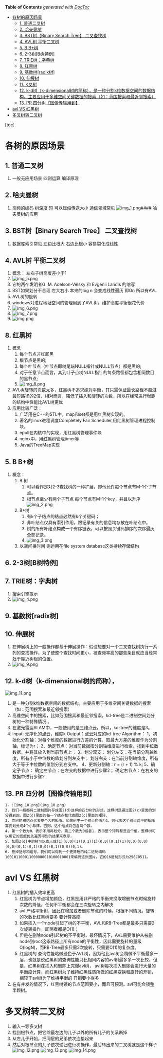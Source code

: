 <!-- START doctoc generated TOC please keep comment here to allow auto update -->
<!-- DON'T EDIT THIS SECTION, INSTEAD RE-RUN doctoc TO UPDATE -->
**Table of Contents**  *generated with [DocToc](https://github.com/thlorenz/doctoc)*

- [各树的原因场景](#%E5%90%84%E6%A0%91%E7%9A%84%E5%8E%9F%E5%9B%A0%E5%9C%BA%E6%99%AF)
  - [1. 普通二叉树](#1-%E6%99%AE%E9%80%9A%E4%BA%8C%E5%8F%89%E6%A0%91)
  - [2. 哈夫曼树](#2-%E5%93%88%E5%A4%AB%E6%9B%BC%E6%A0%91)
  - [3. BST树【Binary Search Tree】 二叉查找树](#3-bst%E6%A0%91binary-search-tree-%E4%BA%8C%E5%8F%89%E6%9F%A5%E6%89%BE%E6%A0%91)
  - [4. AVL树 平衡二叉树](#4-avl%E6%A0%91-%E5%B9%B3%E8%A1%A1%E4%BA%8C%E5%8F%89%E6%A0%91)
  - [5. B B+树](#5-b-b%E6%A0%91)
  - [6. 2-3树[B树特例]](#6-2-3%E6%A0%91b%E6%A0%91%E7%89%B9%E4%BE%8B)
  - [7. TRIE树：字典树](#7-trie%E6%A0%91%E5%AD%97%E5%85%B8%E6%A0%91)
  - [8. 红黑树](#8-%E7%BA%A2%E9%BB%91%E6%A0%91)
  - [9. 基数树[radix树]](#9-%E5%9F%BA%E6%95%B0%E6%A0%91radix%E6%A0%91)
  - [10. 伸展树](#10-%E4%BC%B8%E5%B1%95%E6%A0%91)
  - [11. K叉树](#11-k%E5%8F%89%E6%A0%91)
  - [12. k-d树（k-dimensional树的简称），是一种分割k维数据空间的数据结构。主要应用于多维空间关键数据的搜索（如：范围搜索和最近邻搜索）](#12-k-d%E6%A0%91k-dimensional%E6%A0%91%E7%9A%84%E7%AE%80%E7%A7%B0%E6%98%AF%E4%B8%80%E7%A7%8D%E5%88%86%E5%89%B2k%E7%BB%B4%E6%95%B0%E6%8D%AE%E7%A9%BA%E9%97%B4%E7%9A%84%E6%95%B0%E6%8D%AE%E7%BB%93%E6%9E%84%E4%B8%BB%E8%A6%81%E5%BA%94%E7%94%A8%E4%BA%8E%E5%A4%9A%E7%BB%B4%E7%A9%BA%E9%97%B4%E5%85%B3%E9%94%AE%E6%95%B0%E6%8D%AE%E7%9A%84%E6%90%9C%E7%B4%A2%E5%A6%82%E8%8C%83%E5%9B%B4%E6%90%9C%E7%B4%A2%E5%92%8C%E6%9C%80%E8%BF%91%E9%82%BB%E6%90%9C%E7%B4%A2)
  - [13. PR 四分树【图像传输用到】](#13-pr-%E5%9B%9B%E5%88%86%E6%A0%91%E5%9B%BE%E5%83%8F%E4%BC%A0%E8%BE%93%E7%94%A8%E5%88%B0)
- [avl VS 红黑树](#avl-vs-%E7%BA%A2%E9%BB%91%E6%A0%91)
- [多叉树转二叉树](#%E5%A4%9A%E5%8F%89%E6%A0%91%E8%BD%AC%E4%BA%8C%E5%8F%89%E6%A0%91)

<!-- END doctoc generated TOC please keep comment here to allow auto update -->

[toc]
# 各树的原因场景
## 1. 普通二叉树
   1. 一般无应用场景 四则运算 编译原理
## 2. 哈夫曼树
   1. 高频的编码 树深度 短 可以压缩传送大小 通信领域常见
   ![img_1.png](img_1.png)#### 哈夫曼树的应用
## 3. BST树【Binary Search Tree】 二叉查找树
   1. 数据库索引常见 左边比根大 右边比根小 容易裂化成线性
## 4. AVL树 平衡二叉树 
   1. 概念： 左右子树高度差小于1
   2. ![img_5.png](img_5.png)
   3. 它的两个发明者G. M. Adelson-Velsky 和 Evgenii Landis 的缩写 
   4. BST如果划分不合理 左大右小 本来的log n 会变成线性遍历 即On 所以有AVL
   5. AVL树的旋转 
   6. windows对进程地址空间的管理用到了AVL树。维护高度平衡很花代价
   7. ![img_6.png](img_6.png)
   8. ![img_7.png](img_7.png)
   9. ![img.png](img.png)
## 8. 红黑树
1. 概念
    1. 每个节点非红即黑
    2. 根节点是黑的;
    3. 每个叶节点（叶节点即树尾端NULL指针或NULL节点）都是黑的;
    4. 对于任意节点而言，其到叶子点树NULL指针的每条路径都包含相同数目的黑节点;
    5. ![img_8.png](img_8.png)
2. AVL树旋转的次数太多，红黑树不追求绝对平衡，其只需保证最长路径不超过最短路径的2倍，相对而言，降低了插入和旋转的次数，所以在经常进行增删的结构中性能比AVL树更优
3. 应用比较广泛：
    1. 广泛用在C++的STL中。map和set都是用红黑树实现的。
    2. 著名的linux进程调度Completely Fair Scheduler,用红黑树管理进程控制块。
    3. epoll在内核中的实现，用红黑树管理事件块
    4. nginx中，用红黑树管理timer等
    5. Java的TreeMap实现
## 5. B B+树
   1. 概念：
      1. B 树
         1. 可以看作是对2-3查找树的一种扩展，即他允许每个节点有M-1个子节点。 
         2. 根节点至少有两个子节点 每个节点有M-1个key，并且以升序
         ![img_2.png](img_2.png)
      2. B+树
         1. 有k个子结点的结点必然有k个关键码； 
         2. 非叶结点仅具有索引作用，跟记录有关的信息均存放在叶结点中。 
         3. 树的所有叶结点构成一个有序链表，可以按照关键码排序的次序遍历全部记录。
         4. ![img_3.png](img_3.png)
      3. 以空间换时间 则运用在file system database这类持续存储结构
##  6. 2-3树[B树特例]
## 7. TRIE树：字典树
   1. 搜索引擎提示
   2. ![img_4.png](img_4.png)

## 9. 基数树[radix树]
## 10. 伸展树
1. 在伸展树上的一般操作都基于伸展操作：假设想要对一个二叉查找树执行一系列的查找操作，为了使整个查找时间更小，被查频率高的那些条目就应当经常处于靠近树根的位置。
2. ![img_9.png](img_9.png)
## 12. k-d树（k-dimensional树的简称），
![img_11.png](img_11.png)
1. 是一种分割k维数据空间的数据结构。主要应用于多维空间关键数据的搜索（如：范围搜索和最近邻搜索） 
2. 高维空间中的搜索，比如范围搜索和最近邻搜索。kd-tree是二进制空间划分树的一种特殊情况  。 
3. 在激光雷达SLAM中，一般使用的是三维点云。所以，kd-tree的维度是3。
4. Input:  无序化的点云，维度k
   Output：点云对应的kd-tree
   Algorithm：
   1、初始化分割轴：对每个维度的数据进行方差的计算，取最大方差的维度作为分割轴，标记为r；
   2、确定节点：对当前数据按分割轴维度进行检索，找到中位数数据，并将其放入到当前节点上；
   3、划分双支：
   划分左支：在当前分割轴维度，所有小于中位数的值划分到左支中；
   划分右支：在当前分割轴维度，所有大于等于中位数的值划分到右支中。
   4、更新分割轴：r = (r + 1) % k;
   5、确定子节点：
   确定左节点：在左支的数据中进行步骤2；
   确定右节点：在右支的数据中进行步骤2
## 13. PR 四分树【图像传输用到】
    1. ![img_10.png](img_10.png)
    2. 我们一般都将二进制图片存成图2(d)这样的四分树的形式，这棵树是通过图2(c)里面的划分得到的。图2(d)里面的每一个结点都代表图2(c)里面的矩阵，
    3. 而树的根结点代表整个大的矩阵。如果树中一个结点的值为1，则代表这个结点对应的矩阵需要划分成4个小矩阵。否则，这个结点将包含两个数。
    4. 第一个数为0，表示不用再划分，第二个数为0或者1，表示整个矩阵都是这个值。整棵树可以用它的宽度优先遍历得到的结果来表示，
    5. 如图2(d)中的树可以表示成(1)(0,0)(1)(0,1)(1)(0,0)(0,1)(1)(0,0)(0,0)(0,0)(0,1)(0,1)(0,0)(0,1)(0,0)(0,1)。
    6. 删掉括号和逗号，我们可以得到一个更简短的纯二进制编码100101100011000000010100010001来编码这张图片，它的16进制形式为258C0511。

# avl VS 红黑树
1. 红黑树的插入效率更高
   1. 红黑树为节点增加颜色，红黑是用非严格的平衡来换取增删节点时候旋转次数的降低，任何不平衡都会在三次旋转之内解决
   2. avl 严格平衡树，因此在增加或者删除节点的时候，根据不同情况，旋转的次数比红黑树要多 要计算高度
   3. 如果插入一个node引起了树的不平衡，AVL和RB-Tree都是最多只需要2次旋转操作，即两者都是O(1)；
   4. 但是在删除node引起树的不平衡时，最坏情况下，AVL需要维护从被删node到root这条路径上所有node的平衡性，因此需要旋转的量级O(logN)，而RB-Tree最多只需3次旋转，只需要O(1)的复杂度。
   5. 红黑树的 查询性能略微逊色于AVL树，因为他比avl树会稍微不平衡最多一层，也就是说红黑树的查询性能只比相同内容的avl树最多多一次比较，但是，红黑树在插入和删除上完爆avl树， avl树每次插入删除会进行大量的平衡度计算，而红黑树为了维持红黑性质所做的红黑变换和旋转的开销，相较于avl树为了维持平衡的 开销要小得多
2. 在有并发的情况下，红黑树锁的节点范围要小，而且可预测。avl可能会锁整半颗树。
# 多叉树转二叉树
1. 输入一颗多叉树
2. 找到根节点，把它除最左边的儿子以外的所有儿子的关系断掉
3. 从左儿子开始，把同层的兄弟依次连接起来
4. 然后对根节点的儿子依次递归进行次操作，最后转出来的二叉树就是这个样子
![img_12.png](img_12.png)
![img_13.png](img_13.png)
![img_14.png](img_14.png)



